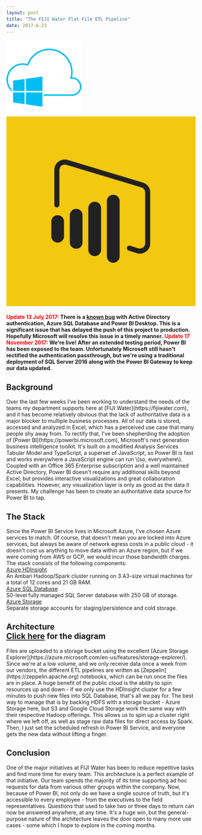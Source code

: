 ```yaml
---
layout: post
title: "The FIJI Water Flat File ETL Pipeline"
date: 2017-6-23
---
```

<div>
  <img class="ui avatar image" src="/images/avatars/azure.png">
  <img class="ui avatar image" src="/images/avatars/powerbi.png">
</div>
<br>
<strong><span style="color:red;">Update 13 July 2017: </span>There is a <a href="https://ideas.powerbi.com/forums/265200-power-bi-ideas/suggestions/10172688-sql-azure-connector-with-azure-ad-auth">known bug</a> with Active Directory authentication, Azure SQL Database and Power BI Desktop. This is a significant issue that has delayed the push of this project to production. Hopefully Microsoft will resolve this issue in a timely manner.</strong>
<strong><span style="color:red;">Update 17 November 2017: </span>We're live! After an extended testing period, Power BI has been exposed to the team. Unfortunately Microsoft still hasn't rectified the authentication passthrough, but we're using a traditional deployment of SQL Server 2016 along with the Power BI Gateway to keep our data updated.</strong>
<h2 class="ui header">Background</h2>
Over the last few weeks I've been working to understand the needs of the teams my department supports here at [FIJI Water](https://fijiwater.com), and it has become relatively obvious that the lack of authoritative data is a major blocker to multiple business processes. All of our data is stored, accessed and analyzed in Excel, which has a perceived use case that many people shy away from. To rectify that, I've been shepherding the adoption of [Power BI](https://powerbi.microsoft.com), Microsoft's next generation business intelligence toolkit. It's built on a modified Analysis Services Tabular Model and TypeScript, a superset of JavaScript, so Power BI is fast and works everywhere a JavaScript engine can run \(so, everywhere\). Coupled with an Office 365 Enterprise subscription and a well maintained Active Directory, Power BI doesn't require any additional skills beyond Excel, but provides interactive visualizations and great collaboration capabilities. However, any visualization layer is only as good as the data it presents. My challenge has been to create an authoritative data source for Power BI to tap.
<h2 class="ui header">The Stack</h2>
Since the Power BI Service lives in Microsoft Azure, I've chosen Azure services to match. Of course, that doesn't mean you are locked into Azure services, but always be aware of network egress costs in a public cloud - it doesn't cost us anything to move data within an Azure region, but if we were coming from AWS or GCP, we would incur those bandwidth charges. The stack consists of the following components:
<div class="ui relaxed list">
  <div class="item">
    <div class="content">
      <a class="header" href="https://azure.microsoft.com/en-us/services/hdinsight/">Azure HDInsight</a>
      <div class="description">An Ambari Hadoop/Spark cluster running on 3 A3-size virtual machines for a total of 12 cores and 21 GB RAM.</div>
    </div>
  </div>
  <div class="item">
    <div class="content">
      <a class="header" href="https://azure.microsoft.com/en-us/services/sql-database/?v=16.50">Azure SQL Database</a>
      <div class="description">S0-level fully managed SQL Server database with 250 GB of storage.</div>
    </div>
  </div>
  <div class="item">
    <div class="content">
      <a class="header" href="https://azure.microsoft.com/en-us/services/storage/">Azure Storage</a>
      <div class="description">Separate storage accounts for staging/persistence and cold storage.</div>
    </div>
  </div>
</div>
<h2 class="ui header">Architecture
  <div class="sub header"><a href="/images/projects/etl/HDInsight Cluster.svg">Click here</a> for the diagram</div>
</h2>
Files are uploaded to a storage bucket using the excellent [Azure Storage Explorer](https://azure.microsoft.com/en-us/features/storage-explorer/). Since we're at a low volume, and we only receive data once a week from our vendors, the different ETL pipelines are written as [Zeppelin](https://zeppelin.apache.org) notebooks, which can be run once the files are in place. A huge benefit of the public cloud is the ability to spin resources up and down - if we only use the HDInsight cluster for a few minutes to push new files into SQL Database, that's all we pay for. The best way to manage that is by backing HDFS with a storage bucket - Azure Storage here, but S3 and Google Cloud Storage work the same way with their respective Hadoop offerings. This allows us to spin up a cluster right where we left off, as well as stage raw data files for direct access by Spark. Then, I just set the scheduled refresh in Power BI Service, and everyone gets the new data without lifting a finger.
<h2 class="ui header">Conclusion</h2>
One of the major initiatives at FIJI Water has been to reduce repetitive tasks and find more time for every team. This architecture is a perfect example of that initiative. Our team spends the majority of its time supporting ad hoc requests for data from various other groups within the company. Now, because of Power BI, not only do we have a single source of truth, but it's accessible to every employee - from the executives to the field representatives. Questions that used to take two or three days to return can now be answered anywhere, at any time. It's a huge win, but the general-purpose nature of the architecture leaves the door open to many more use cases - some which I hope to explore in the coming months.
